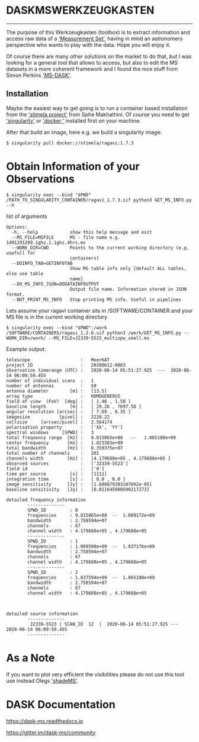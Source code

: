 # DASKMSWERKZEUGKASTEN

---

The purpose of this Werkzeugkasten (toolbox) is to extract information and access raw
data of a
['Measurement Set'](https://casa.nrao.edu/Memos/229.html),
having in mind an astronomers perspective who wants to play with the
data. Hope you will enjoy it.

Of course there are many other solutions on the market to do that, but
I was looking for a general tool that allows to access, but also to edit
the MS datasets in a more coherent framework and I found the nice
stuff from Simon Perkins
['MS-DASK'](https://github.com/ska-sa/dask-ms).


## Installation 

Maybe the easiest way to get going is to run a container based
installation from the
['stimela project'](https://github.com/ratt-ru/Stimela) from Sphe
Makhathini. Of course you need to get
['singularity'](https://sylabs.io/docs/#singularity) or
['docker '](https://docs.docker.com/get-docker/) installed
first on your machine.

After that build an image, here e.g. we build a singularity image:

```
$ singularity pull docker://stimela/ragavi:1.7.3
```



Obtain Information of your Observations 
=============

```
$ singularity exec --bind "$PWD" /PATH_TO_SINGULARITY_CONTAINER/ragavi_1.7.3.sif python3 GET_MS_INFO.py --h
```

list of arguments

```
Options:
  -h, --help            show this help message and exit
  --MS_FILE=MSFILE      MS - file name e.g. 1491291289.1ghz.1.1ghz.4hrs.ms
  --WORK_DIR=CWD        Points to the current working directory (e.g. usefull for
                        containers)
  --DOINFO_TAB=GETINFOTAB
                        Show MS table info only [default ALL tables, else use table
                        name]
  --DO_MS_INFO_JSON=DODATAINFOUTPUT
                        Output file name. Information stored in JSON format.
  --NOT_PRINT_MS_INFO   Stop printing MS info. Useful in pipelines

```

Lets assume your ragavi container sits in /SOFTWARE/CONTAINER and your
MS file is in the current working directory

```
$ singularity exec --bind "$PWD":/work /SOFTWARE/CONTAINERS/ragavi_1.2.6.sif python3 /work/GET_MS_INFO.py --WORK_DIR=/work/ --MS_FILE=J2339-5523_multispw_small.ms
```

Example output:

```
telescope                   :   MeerKAT                                                                                                    
project ID                  :   20200612-0003                                                                                              
observation timerange (UTC) :   2020-06-14 05:51:27.925  ---  2020-06-14 06:09:59.455                                                      
number of individual scans  :   1                                                                                                          
number of antennas          :   59                                                                                                         
antenna diameter        [m] :   [13.5]
array type                  :   HOMOGENEOUS
field of view  (FoV)  [deg] :   [ 1.46 , 1.58 ]
baseline length         [m] :   [ 29.26 , 7697.58 ]
angular resolution [arcsec] :   [ 7.69 , 8.35 ]
imagesize           [pixel] :   2220.22
cellsize     [arcsec/pixel] :   2.564174
polarisation property       :   ['XX', 'YY']
spectral windows     [SPWD] :   3
total frequency range  [Hz] :   9.815865e+08   --   1.065180e+09
center frequency       [Hz] :   1.023383e+09 
total bandwidth        [Hz] :   8.359375e+07 
total number of channels    :   201
channels width         [Hz] :   [4.179688e+05 , 4.179688e+05 ]
observed sources            :   ['J2339-5523']
field id                    :   ['0']
time per source         [s] :   [1111]
integration time        [s] :   [ 8.0 , 8.0 ]
image sensitivity      [Jy] :   [1.688879303107692e-05]
baseline sensitivity   [Jy] :   [0.011645080590217273]

detailed frequency information
        --------------
        SPWD_ID         : 0
        frequencies     : 9.815865e+08  --  1.009172e+09
        bandwidth       : 2.758594e+07
        channels        : 67
        channel width   : 4.179688e+05 , 4.179688e+05
        --------------
        SPWD_ID         : 1
        frequencies     : 1.009590e+09  --  1.037176e+09
        bandwidth       : 2.758594e+07
        channels        : 67
        channel width   : 4.179688e+05 , 4.179688e+05
        --------------
        SPWD_ID         : 2
        frequencies     : 1.037594e+09  --  1.065180e+09
        bandwidth       : 2.758594e+07
        channels        : 67
        channel width   : 4.179688e+05 , 4.179688e+05



detailed source information
        --------------
         J2339-5523 | SCAN_ID  12  |  2020-06-14 05:51:27.925 --- 2020-06-14 06:09:59.455
        --------------

```



As a Note
=============

If you want to plot very efficient the visibilities please do not use
this tool use instead Olegs ['shadeMS'](https://github.com/ratt-ru/shadeMS).


DASK Documentation
=============

https://dask-ms.readthedocs.io

https://gitter.im/dask-ms/community

